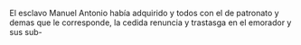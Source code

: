 El esclavo Manuel Antonio había adquirido y todos con el de patronato y demas que le corresponde, la cedida renuncia y trastasga en el emorador y sus sub-